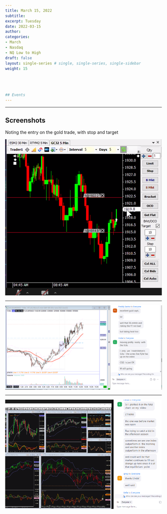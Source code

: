 ```yaml
---
title: March 15, 2022
subtitle: 
excerpt: Tuesday
date: 2022-03-15
author: 
categories:
- March
- Nasdaq
- NQ Low to High
draft: false
layout: single-series # single, single-series, single-sidebar
weight: 15




## Events
---
```




---

## Screenshots

Noting the entry on the gold trade, with stop and target

![screen shot](20220315_000096.png)

---



![screen shot](20220315_000097.png)

---



![screen shot](20220315_000098.png)
